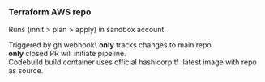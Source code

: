 ### Terraform AWS repo
Runs (innit > plan > apply) in sandbox account.

Triggered by gh webhook\\
**only** tracks changes to main repo\
**only** closed PR will initiate pipeline.\
Codebuild build container uses official hashicorp tf :latest image with repo as source.
